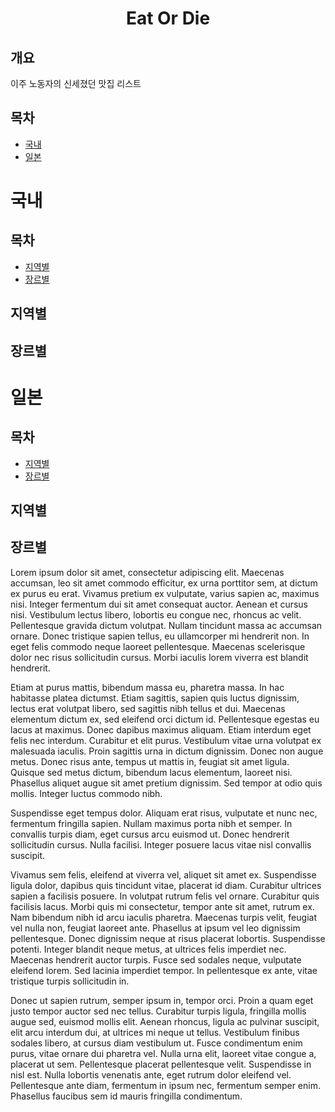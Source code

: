 # <center>Eat Or Die<center/>

## 개요

이주 노동자의 신세졌던 맛집 리스트

## 목차

- [국내](#국내)
- [일본](#일본)

# 국내

## 목차

- [지역별](#지역별)
- [장르별](#장르별)

## 지역별

## 장르별

# 일본

## 목차

- [지역별](#지역별-1)
- [장르별](#장르별)

## 지역별

## 장르별

Lorem ipsum dolor sit amet, consectetur adipiscing elit. Maecenas accumsan, leo sit amet commodo efficitur, ex urna porttitor sem, at dictum ex purus eu erat. Vivamus pretium ex vulputate, varius sapien ac, maximus nisi. Integer fermentum dui sit amet consequat auctor. Aenean et cursus nisi. Vestibulum lectus libero, lobortis eu congue nec, rhoncus ac velit. Pellentesque gravida dictum volutpat. Nullam tincidunt massa ac accumsan ornare. Donec tristique sapien tellus, eu ullamcorper mi hendrerit non. In eget felis commodo neque laoreet pellentesque. Maecenas scelerisque dolor nec risus sollicitudin cursus. Morbi iaculis lorem viverra est blandit hendrerit.

Etiam at purus mattis, bibendum massa eu, pharetra massa. In hac habitasse platea dictumst. Etiam sagittis, sapien quis luctus dignissim, lectus erat volutpat libero, sed sagittis nibh tellus et dui. Maecenas elementum dictum ex, sed eleifend orci dictum id. Pellentesque egestas eu lacus at maximus. Donec dapibus maximus aliquam. Etiam interdum eget felis nec interdum. Curabitur et elit purus. Vestibulum vitae urna volutpat ex malesuada iaculis. Proin sagittis urna in dictum dignissim. Donec non augue metus. Donec risus ante, tempus ut mattis in, feugiat sit amet ligula. Quisque sed metus dictum, bibendum lacus elementum, laoreet nisi. Phasellus aliquet augue sit amet pretium dignissim. Sed tempor at odio quis mollis. Integer luctus commodo nibh.

Suspendisse eget tempus dolor. Aliquam erat risus, vulputate et nunc nec, fermentum fringilla sapien. Nullam maximus porta nibh et semper. In convallis turpis diam, eget cursus arcu euismod ut. Donec hendrerit sollicitudin cursus. Nulla facilisi. Integer posuere lacus vitae nisl convallis suscipit.

Vivamus sem felis, eleifend at viverra vel, aliquet sit amet ex. Suspendisse ligula dolor, dapibus quis tincidunt vitae, placerat id diam. Curabitur ultrices sapien a facilisis posuere. In volutpat rutrum felis vel ornare. Curabitur quis facilisis lacus. Morbi quis mi consectetur, tempor ante sit amet, rutrum ex. Nam bibendum nibh id arcu iaculis pharetra. Maecenas turpis velit, feugiat vel nulla non, feugiat laoreet ante. Phasellus at ipsum vel leo dignissim pellentesque. Donec dignissim neque at risus placerat lobortis. Suspendisse potenti. Integer blandit neque metus, at ultrices felis imperdiet nec. Maecenas hendrerit auctor turpis. Fusce sed sodales neque, vulputate eleifend lorem. Sed lacinia imperdiet tempor. In pellentesque ex ante, vitae tristique turpis sollicitudin in.

Donec ut sapien rutrum, semper ipsum in, tempor orci. Proin a quam eget justo tempor auctor sed nec tellus. Curabitur turpis ligula, fringilla mollis augue sed, euismod mollis elit. Aenean rhoncus, ligula ac pulvinar suscipit, elit arcu interdum dui, at ultrices mi neque ut tellus. Vestibulum finibus sodales libero, at cursus diam vestibulum ut. Fusce condimentum enim purus, vitae ornare dui pharetra vel. Nulla urna elit, laoreet vitae congue a, placerat ut sem. Pellentesque placerat pellentesque velit. Suspendisse in nisl est. Nulla lobortis venenatis ante, eget rutrum dolor eleifend vel. Pellentesque ante diam, fermentum in ipsum nec, fermentum semper enim. Phasellus faucibus sem id mauris fringilla condimentum.
